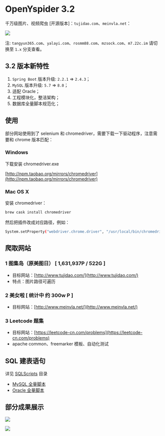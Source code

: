 # OpenYspider 3.2

千万级图片、视频爬虫 [开源版本]：`tujidao.com`、`meinvla.net`：

![](swagger-ui.png)

注: `tangyun365.com`、`yalayi.com`、`rosmm88.com`、`mzsock.com`、`m7.22c.im` 请切换至 `1.x` 分支查看。

## 3.2 版本新特性

1. `Spring Boot` 版本升级: `2.2.1` => `2.4.3`；
2. `MySQL` 版本升级: `5.7` => `8.0`；
3. 适配 Oracle；
4. 工程模块化，整洁架构；
5. 数据库全量脚本规范化；

## 使用

部分网站使用到了 selenium 和 chromedriver，需要下载一下驱动程序，注意需要和 chrome 版本匹配：

### Windows

下载安装 chromedriver.exe

[http://npm.taobao.org/mirrors/chromedriver](http://npm.taobao.org/mirrors/chromedriver)

### Mac OS X

安装 chromedriver：

```sh
brew cask install chromedriver
```

然后把插件改成对应路径，例如：

```sh
System.setProperty("webdriver.chrome.driver", "/usr/local/bin/chromedriver");
```

## 爬取网站

### 1 图集岛（原美图日） [ 1,631,937P / 522G ]

- 目标网站：[http://www.tujidao.com/](http://www.tujidao.com/)
- 特点：图片路径可遍历

### 2 美女啦 [ 统计中 约 300w P ]

- 目标网站：[http://www.meinvla.net/](http://www.meinvla.net/)

### 3 Leetcode 题集

- 目标网站：[https://leetcode-cn.com/problems](https://leetcode-cn.com/problems)
- apache common、freemarker 模板、自动化测试

## SQL 建表语句

详见 [SQLScripts](./SQLScripts/) 目录

- [MySQL 全量脚本](./SQLScripts/oys3_all_scripts_mysql.sql)
- [Oracle 全量脚本](./SQLScripts/oys3_all_scripts_oracle.sql)

## 部分成果展示

![](result1.png)

![](result2.png)
